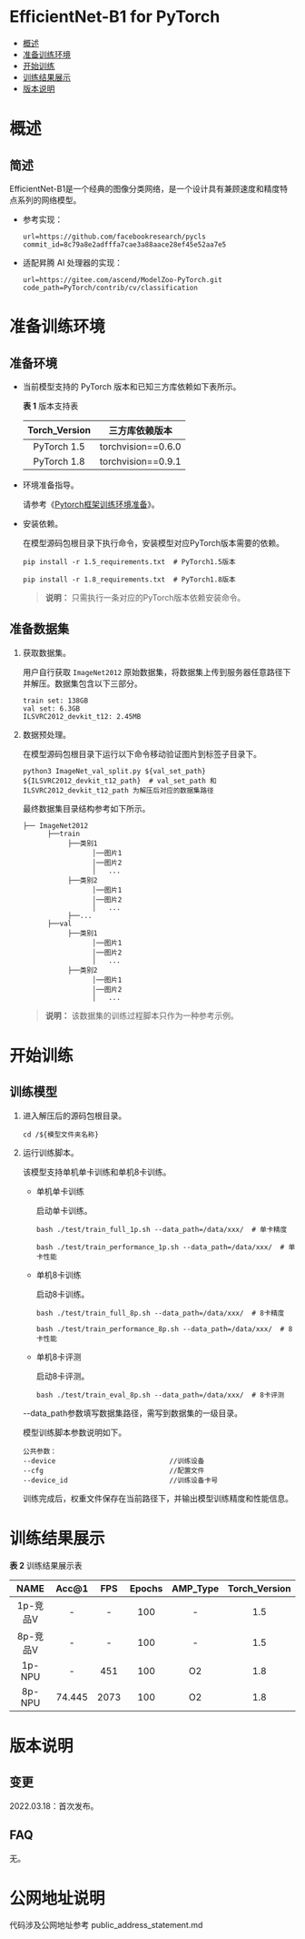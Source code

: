 # EfficientNet-B1 for PyTorch

-   [概述](概述.md)
-   [准备训练环境](准备训练环境.md)
-   [开始训练](开始训练.md)
-   [训练结果展示](训练结果展示.md)
-   [版本说明](版本说明.md)



# 概述

## 简述

EfficientNet-B1是一个经典的图像分类网络，是一个设计具有兼顾速度和精度特点系列的网络模型。

- 参考实现：

  ```
  url=https://github.com/facebookresearch/pycls
  commit_id=8c79a8e2adfffa7cae3a88aace28ef45e52aa7e5
  ```

- 适配昇腾 AI 处理器的实现：

  ```
  url=https://gitee.com/ascend/ModelZoo-PyTorch.git
  code_path=PyTorch/contrib/cv/classification
  ```

# 准备训练环境

## 准备环境

- 当前模型支持的 PyTorch 版本和已知三方库依赖如下表所示。

  **表 1**  版本支持表

  | Torch_Version      | 三方库依赖版本                                 |
  | :--------: | :----------------------------------------------------------: |
  | PyTorch 1.5 | torchvision==0.6.0 |
  | PyTorch 1.8 | torchvision==0.9.1 |
  
- 环境准备指导。

  请参考《[Pytorch框架训练环境准备](https://www.hiascend.com/document/detail/zh/ModelZoo/pytorchframework/ptes)》。
  
- 安装依赖。

  在模型源码包根目录下执行命令，安装模型对应PyTorch版本需要的依赖。
  ```
  pip install -r 1.5_requirements.txt  # PyTorch1.5版本
  
  pip install -r 1.8_requirements.txt  # PyTorch1.8版本
  ```
  > **说明：** 
  >只需执行一条对应的PyTorch版本依赖安装命令。

## 准备数据集

1. 获取数据集。

   用户自行获取 `ImageNet2012` 原始数据集，将数据集上传到服务器任意路径下并解压。数据集包含以下三部分。
   ```
   train set: 138GB
   val set: 6.3GB
   ILSVRC2012_devkit_t12: 2.45MB
   ```

2. 数据预处理。

   在模型源码包根目录下运行以下命令移动验证图片到标签子目录下。
   ```
   python3 ImageNet_val_split.py ${val_set_path} ${ILSVRC2012_devkit_t12_path}  # val_set_path 和 ILSVRC2012_devkit_t12_path 为解压后对应的数据集路径
   ```
   最终数据集目录结构参考如下所示。
   ```
   ├── ImageNet2012
         ├──train
              ├──类别1
                    │──图片1
                    │──图片2
                    │   ...       
              ├──类别2
                    │──图片1
                    │──图片2
                    │   ...   
              ├──...                     
         ├──val  
              ├──类别1
                    │──图片1
                    │──图片2
                    │   ...       
              ├──类别2
                    │──图片1
                    │──图片2
                    │   ...              
   ```

   > **说明：** 
   >该数据集的训练过程脚本只作为一种参考示例。


# 开始训练

## 训练模型

1. 进入解压后的源码包根目录。

   ```
   cd /${模型文件夹名称} 
   ```

2. 运行训练脚本。

   该模型支持单机单卡训练和单机8卡训练。

   - 单机单卡训练

     启动单卡训练。

     ```
     bash ./test/train_full_1p.sh --data_path=/data/xxx/  # 单卡精度
     
     bash ./test/train_performance_1p.sh --data_path=/data/xxx/  # 单卡性能
     ```

   - 单机8卡训练

     启动8卡训练。

     ```
     bash ./test/train_full_8p.sh --data_path=/data/xxx/  # 8卡精度
     
     bash ./test/train_performance_8p.sh --data_path=/data/xxx/  # 8卡性能
     ```

   - 单机8卡评测

     启动8卡评测。

     ```
     bash ./test/train_eval_8p.sh --data_path=/data/xxx/  # 8卡评测
     ```

   --data_path参数填写数据集路径，需写到数据集的一级目录。
   
   模型训练脚本参数说明如下。
   
   ```
   公共参数：
   --device                            //训练设备
   --cfg                               //配置文件
   --device_id                         //训练设备卡号
   ```
   
   训练完成后，权重文件保存在当前路径下，并输出模型训练精度和性能信息。

# 训练结果展示

**表 2**  训练结果展示表

|   NAME   | Acc@1 | FPS  | Epochs | AMP_Type | Torch_Version |
| :------: | :---: | :--: | :----: | :------: | :-----------: |
| 1p-竞品V |   -   | -  |   100  |    -     |      1.5      |
| 8p-竞品V | - | - |  100   |    -     |      1.5      |
|  1p-NPU  |   -   | 451  |   100  |    O2    |      1.8      |
|  8p-NPU  | 74.445 | 2073  |  100   |    O2    |      1.8      |

# 版本说明

## 变更

2022.03.18：首次发布。

## FAQ

无。

# 公网地址说明

代码涉及公网地址参考 public_address_statement.md